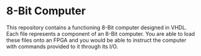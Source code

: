 # 8-Bit Computer
This repository contains a functioning 8-Bit computer designed in VHDL. Each file represents a component of an 8-Bit computer. You are able to load these files onto
an FPGA and you would be able to instruct the computer with commands provided to it through its I/O.
